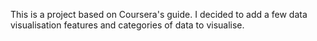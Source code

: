This is a project based on Coursera's guide. I decided to add a few data visualisation features and categories of data to visualise.
